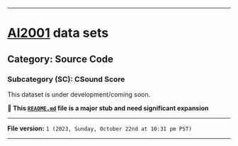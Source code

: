 
***

# [AI2001](https://github.com/seanpm2001/AI2001/) data sets

## Category: Source Code

### Subcategory (SC): CSound Score

This dataset is under development/coming soon.

**🌱️ This [`README.md`](/README.md) file is a major stub and need significant expansion**

***

**File version:** `1 (2023, Sunday, October 22nd at 10:31 pm PST)`

***
